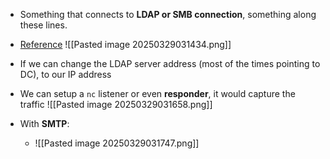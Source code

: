 - Something that connects to **LDAP or SMB connection**, something along these lines.
- [Reference](https://www.mindpointgroup.com/blog/how-to-hack-through-a-pass-back-attack/)
![[Pasted image 20250329031434.png]]
- If we can change the LDAP server address (most of the times pointing to DC), to our IP address
- We can setup a `nc` listener or even **responder**, it would capture the traffic
![[Pasted image 20250329031658.png]]


- With **SMTP**:
	- ![[Pasted image 20250329031747.png]]